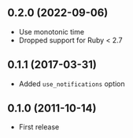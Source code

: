 ## 0.2.0 (2022-09-06)

- Use monotonic time
- Dropped support for Ruby < 2.7

## 0.1.1 (2017-03-31)

- Added `use_notifications` option

## 0.1.0 (2011-10-14)

- First release
